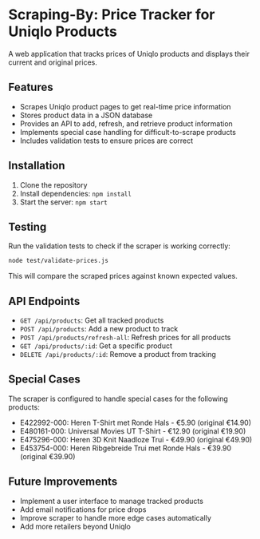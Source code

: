 # Scraping-By: Price Tracker for Uniqlo Products

A web application that tracks prices of Uniqlo products and displays their current and original prices.

## Features

- Scrapes Uniqlo product pages to get real-time price information
- Stores product data in a JSON database
- Provides an API to add, refresh, and retrieve product information
- Implements special case handling for difficult-to-scrape products
- Includes validation tests to ensure prices are correct

## Installation

1. Clone the repository
2. Install dependencies: `npm install`
3. Start the server: `npm start`

## Testing

Run the validation tests to check if the scraper is working correctly:

```bash
node test/validate-prices.js
```

This will compare the scraped prices against known expected values.

## API Endpoints

- `GET /api/products`: Get all tracked products
- `POST /api/products`: Add a new product to track
- `POST /api/products/refresh-all`: Refresh prices for all products
- `GET /api/products/:id`: Get a specific product
- `DELETE /api/products/:id`: Remove a product from tracking

## Special Cases

The scraper is configured to handle special cases for the following products:

- E422992-000: Heren T-Shirt met Ronde Hals - €5.90 (original €14.90)
- E480161-000: Universal Movies UT T-Shirt - €12.90 (original €19.90)
- E475296-000: Heren 3D Knit Naadloze Trui - €49.90 (original €49.90)
- E453754-000: Heren Ribgebreide Trui met Ronde Hals - €39.90 (original €39.90)

## Future Improvements

- Implement a user interface to manage tracked products
- Add email notifications for price drops
- Improve scraper to handle more edge cases automatically
- Add more retailers beyond Uniqlo
